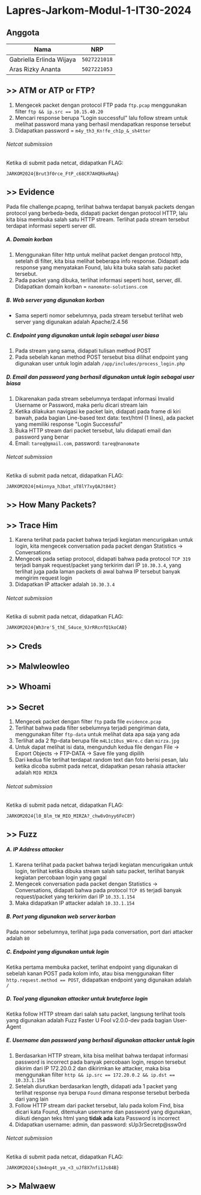 # Lapres-Jarkom-Modul-1-IT30-2024

## Anggota

| Nama                            | NRP          |
| ------------------------------- | ------------ |
| Gabriella Erlinda Wijaya        | `5027221018` |
| Aras Rizky Ananta               | `5027221053` |

## >> ATM or ATP or FTP?
1. Mengecek packet dengan protocol FTP pada `ftp.pcap` menggunakan filter `ftp && ip.src == 10.15.40.20`
2. Mencari response berupa "Login successful" lalu follow stream untuk melihat password mana yang berhasil mendapatkan response tersebut
3. Didapatkan password = `m4y_th3_Kn!fe_ch1p_&_sh4tter`
###### Netcat submission
Ketika di submit pada netcat, didapatkan FLAG:
```
JARKOM2024{Brut3f0rce_FtP_c68CR7AHQRkeRAq}
```

## >> Evidence
Pada file challenge.pcapng, terlihat bahwa terdapat banyak packets dengan protocol yang berbeda-beda, didapati packet dengan protocol HTTP, lalu kita bisa membuka salah satu HTTP stream. Terlihat pada stream tersebut terdapat informasi seperti server dll.
##### A. Domain korban
1. Menggunakan filter http untuk melihat packet dengan protocol http, setelah di filter, kita bisa melihat beberapa info response. Didapati ada response yang menyatakan Found, lalu kita buka salah satu packet tersebut.
2. Pada packet yang dibuka, terlihat informasi seperti host, server, dll. Didapatkan domain korban = `nanomate-solutions.com`
##### B. Web server yang digunakan korban
- Sama seperti nomor sebelumnya, pada stream tersebut terlihat web server yang digunakan adalah Apache/2.4.56
##### C. Endpoint yang digunakan untuk login sebagai user biasa
1. Pada stream yang sama, didapati tulisan method POST
2. Pada sebelah kanan method POST tersebut bisa dilihat endpoint yang digunakan user untuk login adalah `/app/includes/process_login.php`
##### D. Email dan password yang berhasil digunakan untuk login sebagai user biasa
1. Dikarenakan pada stream sebelumnya terdapat informasi Invalid Username or Password, maka perlu dicari stream lain
2. Ketika dilakukan navigasi ke packet lain, didapati pada frame di kiri bawah, pada bagian Line-based text data: text/html (1 lines), ada packet yang memiliki response "Login Successful"
3. Buka HTTP stream dari packet tersebut, lalu didapati email dan password yang benar
4. Email: `tareq@gmail.com`, password: `tareq@nanomate`
###### Netcat submission
Ketika di submit pada netcat, didapatkan FLAG:
```
JARKOM2024{m4innya_h3bat_uT8lY7xyQAJt84t}
```

## >> How Many Packets?

## >> Trace Him
1. Karena terlihat pada packet bahwa terjadi kegiatan mencurigakan untuk login, kita mengecek conversation pada packet dengan Statistics -> Conversations
2. Mengecek pada setiap protocol, didapati bahwa pada protocol `TCP 319` terjadi banyak request/packet yang terkirim dari IP `10.30.3.4`, yang terlihat juga pada laman packets di awal bahwa IP tersebut banyak mengirim request login
3. Didapatkan IP attacker adalah `10.30.3.4`
###### Netcat submission
Ketika di submit pada netcat, didapatkan FLAG:
```
JARKOM2024{Wh3re'5_thE_S4uce_9JrRRcnfQ1koCAB}
```

## >> Creds

## >> Malwleowleo

## >> Whoami


## >> Secret
1. Mengecek packet dengan filter `ftp` pada file `evidence.pcap`
2. Terlihat bahwa pada filter sebelumnya terjadi pengiriman data, menggunakan filter `ftp-data` untuk melihat data apa saja yang ada
3. Terlihat ada 2 ftp-data berupa file `m4L1c10us_W4re.c` dan `mirza.jpg`
4. Untuk dapat melihat isi data, mengunduh kedua file dengan File -> Export Objects -> FTP-DATA -> Save file yang dipilih
5. Dari kedua file terlihat terdapat random text dan foto berisi pesan, lalu ketika dicoba submit pada netcat, didapatkan pesan rahasia attacker adalah `MIO MIRZA`
###### Netcat submission
Ketika di submit pada netcat, didapatkan FLAG:
```
JARKOM2024{l0_Blm_tW_MIO_MIRZA?_chw8vOnyy6FeC8Y}
```
   
## >> Fuzz
##### A. IP Address attacker 
1. Karena terlihat pada packet bahwa terjadi kegiatan mencurigakan untuk login, terlihat ketika dibuka stream salah satu packet, terlihat banyak kegiatan percobaan login yang gagal
2. Mengecek conversation pada packet dengan Statistics -> Conversations, didapati bahwa pada protocol `TCP 85` terjadi banyak request/packet yang terkirim dari IP `10.33.1.154`
3. Maka didapatkan IP attacker adalah `10.33.1.154`
##### B. Port yang digunakan web server korban
Pada nomor sebelumnya, terlihat juga pada conversation, port dari attacker adalah `80`
##### C. Endpoint yang digunakan untuk login
Ketika pertama membuka packet, terlihat endpoint yang digunakan di sebelah kanan POST pada kolom info, atau bisa menggunakan filter `http.request.method == POST`, didapatkan endpoint yang digunakan adalah `/`
##### D. Tool yang digunakan attacker untuk bruteforce login
Ketika follow HTTP stream dari salah satu packet, langsung terlihat tools yang digunakan adalah Fuzz Faster U Fool v2.0.0-dev pada bagian User-Agent
##### E. Username dan password yang berhasil digunakan attacker untuk login
1. Berdasarkan HTTP stream, kita bisa melihat bahwa terdapat informasi password is incorrect pada banyak percobaan login, respon tersebut dikirim dari IP 172.20.0.2 dan dikirimkan ke attacker, maka bisa menggunakan filter `http && ip.src == 172.20.0.2 && ip.dst == 10.33.1.154`
2. Setelah diurutkan berdasarkan length, didapati ada 1 packet yang terlihat response nya berupa `Found` dimana response tersebut berbeda dari yang lain
3. Follow HTTP stream dari packet tersebut, lalu pada kolom Find, bisa dicari kata Found, ditemukan username dan password yang digunakan, diikuti dengan teks html yang **tidak ada** kata Password is incorrect
4. Didapatkan username: admin, dan password: sUp3rSecretp@ssw0rd
###### Netcat submission
Ketika di submit pada netcat, didapatkan FLAG:
```
JARKOM2024{s3m4ng4t_ya_<3_uJf8X7nfi1Js84B}
```

## >> Malwaew

